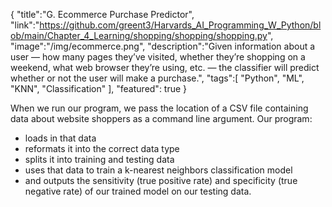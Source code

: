 {
    "title":"G. Ecommerce Purchase Predictor",
    "link":"https://github.com/greent3/Harvards_AI_Programming_W_Python/blob/main/Chapter_4_Learning/shopping/shopping/shopping.py",
    "image":"/img/ecommerce.png",
    "description":"Given information about a user — how many pages they’ve visited, whether they’re shopping on a weekend, what web browser they’re using, etc. — the classifier will predict whether or not the user will make a purchase.",
    "tags":[
          "Python",
          "ML",
          "KNN",
          "Classification"
        ],
    "featured": true
}


When we run our program, we pass the location of a CSV file containing data about website shoppers as a command line argument. Our program:

- loads in that data
- reformats it into the correct data type
- splits it into training and testing data
- uses that data to train a k-nearest neighbors classification model
- and outputs the sensitivity (true positive rate) and specificity (true negative rate) of our trained model on our testing data.
